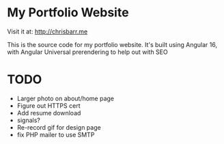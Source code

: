 # My Portfolio Website
Visit it at: http://chrisbarr.me

This is the source code for my portfolio website.
It's built using Angular 16, with Angular Universal prerendering to help out with SEO


# TODO
* Larger photo on about/home page
* Figure out HTTPS cert
* Add resume download
* signals?
* Re-record gif for design page
* fix PHP mailer to use SMTP
